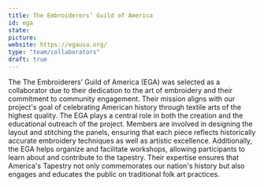 ```yaml
---
title: The Embroiderers’ Guild of America
id: ega
state:
picture:
website: https://egausa.org/
type: "team/collaborators"
draft: true
---
```


The The Embroiderers’ Guild of America (EGA) was selected as a collaborator due to their dedication to the art of embroidery and their commitment to community engagement. Their mission aligns with our project's goal of celebrating American history through textile arts of the highest quality. The EGA plays a central role in both the creation and the educational outreach of the project. Members are involved in designing the layout and stitching the panels, ensuring that each piece reflects historically accurate embroidery techniques as well as artistic excellence. Additionally, the EGA helps organize and facilitate workshops, allowing participants to learn about and contribute to the tapestry. Their expertise ensures that America's Tapestry not only commemorates our nation's history but also engages and educates the public on traditional folk art practices.
